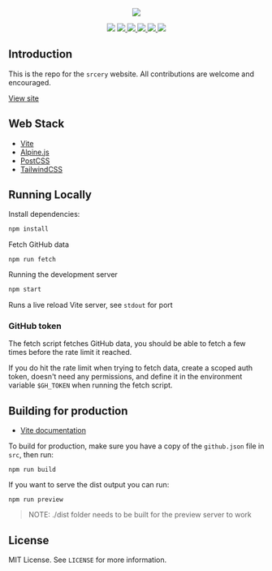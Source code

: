 <p align="center">
  <img src="https://raw.githubusercontent.com/srcery-colors/srcery-assets/master/src/logo_border.svg">
</p>

<p align="center">
  <img src="https://github.com/srcery-colors/srcery-colors.github.io-src/workflows/Build%20&%20Deploy/badge.svg">
  <a href="https://snyk.io/test/github/srcery-colors/srcery-colors.github.io-src?targetFile=package.json">
    <img src="https://snyk.io/test/github/srcery-colors/srcery-colors.github.io-src/badge.svg?targetFile=package.json">
  </a>
  <a href="https://github.com/srcery-colors/srcery-colors.github.io-src/blob/master/LICENSE">
    <img src="https://img.shields.io/github/license/srcery-colors/srcery-colors.github.io-src.svg">
  </a>
  <a href="https://github.com/srcery-colors/srcery-colors.github.io-src/issues">
    <img src="https://img.shields.io/github/issues/srcery-colors/srcery-colors.github.io-src.svg">
  </a>
  <a href="https://github.com/srcery-colors/srcery-colors.github.io-src/network">
    <img src="https://img.shields.io/github/forks/srcery-colors/srcery-colors.github.io-src.svg">
  </a>
  <a href="https://github.com/srcery-colors/srcery-colors.github.io-src/stargazers">
    <img src="https://img.shields.io/github/stars/srcery-colors/srcery-colors.github.io-src.svg">
  </a>
</p>


## Introduction

This is the repo for the `srcery` website.  All contributions are
welcome and encouraged.

[View site](https://srcery.sh)

## Web Stack

* [Vite](https://vitejs.dev/)
* [Alpine.js](https://alpinejs.dev/)
* [PostCSS](https://postcss.org)
* [TailwindCSS](https://tailwindcss.com)

## Running Locally

Install dependencies:

```sh
npm install
```

Fetch GitHub data

```
npm run fetch
```

Running the development server

```sh
npm start
```

Runs a live reload Vite server, see `stdout` for port

### GitHub token

The fetch script fetches GitHub data, you should be able to fetch a few times
before the rate limit it reached.

If you do hit the rate limit when trying to fetch data, create a scoped auth
token, doesn't need any permissions, and define it in the environment variable
`$GH_TOKEN` when running the fetch script.

## Building for production

- [Vite documentation](https://vitejs.dev/guide/build.html)

To build for production, make sure you have a copy of the `github.json` file in `src`, then run:

```
npm run build
```

If you want to serve the dist output you can run:

```
npm run preview
```

> NOTE: ./dist folder needs to be built for the preview server to work


## License

MIT License. See `LICENSE` for more information.
